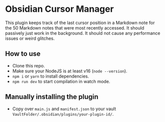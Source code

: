 # Obsidian Cursor Manager

This plugin keeps track of the last cursor position in a Markdown note for the 50 Markdown notes that were most recently accessed. It should passively just work in the background. It should not cause any performance issues or weird glitches.

## How to use

- Clone this repo.
- Make sure your NodeJS is at least v16 (`node --version`).
- `npm i` or `yarn` to install dependencies.
- `npm run dev` to start compilation in watch mode.

## Manually installing the plugin

- Copy over `main.js` and `manifest.json` to your vault `VaultFolder/.obsidian/plugins/your-plugin-id/`.

